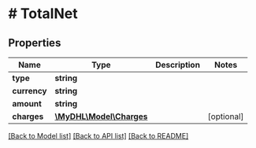 # # TotalNet

## Properties

Name | Type | Description | Notes
------------ | ------------- | ------------- | -------------
**type** | **string** |  | 
**currency** | **string** |  | 
**amount** | **string** |  | 
**charges** | [**\MyDHL\Model\Charges**](Charges.md) |  | [optional] 

[[Back to Model list]](../../README.md#documentation-for-models) [[Back to API list]](../../README.md#documentation-for-api-endpoints) [[Back to README]](../../README.md)


